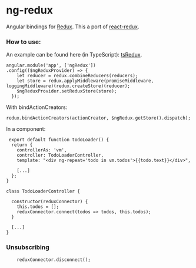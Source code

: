 # ng-redux
Angular bindings for [Redux](https://github.com/gaearon/redux).
This a port of [react-redux](https://github.com/gaearon/react-redux).

### How to use:
An example can be found here (in TypeScript): [tsRedux](https://github.com/wbuchwalter/tsRedux/blob/master/src/components/regionLister.ts).

```JS
angular.module('app', ['ngRedux'])
.config(($ngReduxProvider) => {
    let reducer = redux.combineReducers(reducers);
    let store = redux.applyMiddleware(promiseMiddleware, loggingMiddleware)(redux.createStore)(reducer);  
    $ngReduxProvider.setReduxStore(store);
  });
``` 

With bindActionCreators:
```JS
redux.bindActionCreators(actionCreator, $ngRedux.getStore().dispatch);
```

In a component:
```JS
 export default function todoLoader() {
  return {
    controllerAs: 'vm',
    controller: TodoLoaderController,
    template: "<div ng-repeat='todo in vm.todos'>{{todo.text}}</div>",
    
    [...]
  };
}

class TodoLoaderController {    

  constructor(reduxConnector) {
    this.todos = [];
    reduxConnector.connect(todos => todos, this.todos);
  }
  
  [...]
}
```

### Unsubscribing
```JS
    reduxConnector.disconnect(); 
```

